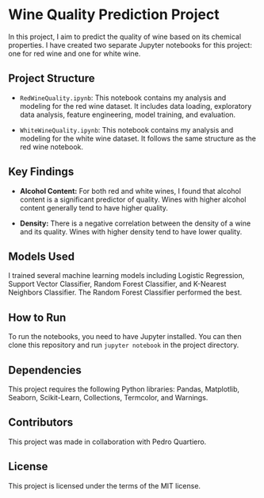 # Wine Quality Prediction Project

In this project, I aim to predict the quality of wine based on its chemical properties. I have created two separate Jupyter notebooks for this project: one for red wine and one for white wine.

## Project Structure

- `RedWineQuality.ipynb`: This notebook contains my analysis and modeling for the red wine dataset. It includes data loading, exploratory data analysis, feature engineering, model training, and evaluation.

- `WhiteWineQuality.ipynb`: This notebook contains my analysis and modeling for the white wine dataset. It follows the same structure as the red wine notebook.

## Key Findings

- **Alcohol Content:** For both red and white wines, I found that alcohol content is a significant predictor of quality. Wines with higher alcohol content generally tend to have higher quality.

- **Density:** There is a negative correlation between the density of a wine and its quality. Wines with higher density tend to have lower quality.

## Models Used

I trained several machine learning models including Logistic Regression, Support Vector Classifier, Random Forest Classifier, and K-Nearest Neighbors Classifier. The Random Forest Classifier performed the best.

## How to Run

To run the notebooks, you need to have Jupyter installed. You can then clone this repository and run `jupyter notebook` in the project directory.

## Dependencies

This project requires the following Python libraries: Pandas, Matplotlib, Seaborn, Scikit-Learn, Collections, Termcolor, and Warnings.

## Contributors

This project was made in collaboration with Pedro Quartiero.

## License

This project is licensed under the terms of the MIT license.

